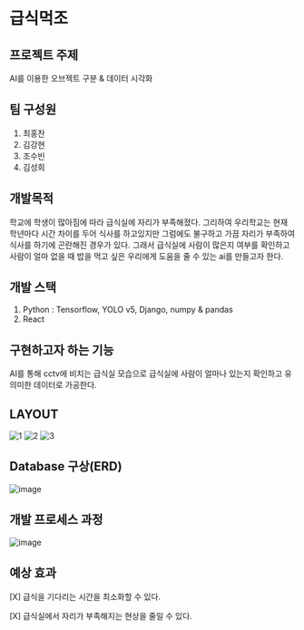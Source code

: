 # 급식먹조

## 프로젝트 주제

AI를 이용한 오브젝트 구분 & 데이터 시각화 

## 팀 구성원

1. 최홍찬
2. 김강현
3. 조수빈
4. 김성희

## 개발목적

학교에 학생이 많아짐에 따라 급식실에 자리가 부족해졌다. 그리하여 우리학교는 현재 학년마다 시간 차이를 두어 식사를 하고있지만 그럼에도 불구하고 가끔 자리가 부족하여 식사를 하기에 곤란해진 경우가 있다. 그래서 급식실에 사람이 많은지 여부를 확인하고 사람이 얼마 없을 때 밥을 먹고 싶은 우리에게 도움을 줄 수 있는 ai를 만들고자 한다.

## 개발 스택

1. Python : Tensorflow, YOLO v5, Django, numpy & pandas
2. React

## 구현하고자 하는 기능

AI를 통해 cctv에 비치는 급식실 모습으로 급식실에 사람이 얼마나 있는지 확인하고 유의미한 데이터로 가공한다.

## LAYOUT

![1](https://user-images.githubusercontent.com/82490973/190172377-e1bde34b-8a42-408f-a56e-41f554bf3b9b.png)
![2](https://user-images.githubusercontent.com/82490973/190172363-09a3e6ab-35aa-48de-9106-aafbfac59fc0.png)
![3](https://user-images.githubusercontent.com/82490973/190172373-9a7be1e7-ee68-4e47-b69f-c364cacfbd4a.png)

## Database 구상(ERD)

![image](https://user-images.githubusercontent.com/82490973/190172685-3e18667a-8da7-4e9f-aaee-09463d86ff46.png)

## 개발 프로세스 과정

![image](https://user-images.githubusercontent.com/82490973/190172791-a7749013-2404-45ad-8d54-4b48207744c7.png)

## 예상 효과

[X] 급식을 기다리는 시간을 최소화할 수 있다.

[X] 급식실에서 자리가 부족해지는 현상을 줄일 수 있다.
